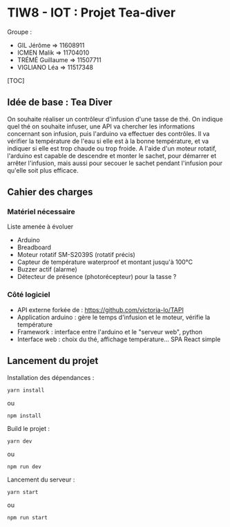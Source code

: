 # TIW8 - IOT : Projet Tea-diver

Groupe :
- GIL Jérôme => 11608911
- ICMEN Malik => 11704010
- TRÉMÉ Guillaume => 11507711
- VIGLIANO Léa => 11517348

[TOC]

## Idée de base : Tea Diver

On souhaite réaliser un contrôleur d'infusion d'une tasse de thé. On indique quel thé on souhaite infuser, une API va 
chercher les informations concernant son infusion, puis l'arduino va effectuer des contrôles. Il va vérifier la
température de l'eau si elle est à la bonne température, et va indiquer si elle est trop chaude ou trop froide.
A l'aide d'un moteur rotatif, l'arduino est capable de descendre et monter le sachet, pour démarrer et arrêter
l'infusion, mais aussi pour secouer le sachet pendant l'infusion pour qu'elle soit plus efficace.

## Cahier des charges

### Matériel nécessaire

Liste amenée à évoluer

- Arduino
- Breadboard
- Moteur rotatif SM-S2039S (rotatif précis)
- Capteur de température waterproof et montant jusqu'à 100°C
- Buzzer actif (alarme)
- Détecteur de présence (photorécepteur) pour la tasse ?

### Côté logiciel

- API externe forkée de : https://github.com/victoria-lo/TAPI
- Application arduino : gère le temps d'infusion et le moteur, vérifie la température
- Framework : interface entre l'arduino et le "serveur web", python
- Interface web : choix du thé, affichage température... SPA React simple

## Lancement du projet

Installation des dépendances :
```
yarn install
```

ou

```
npm install
```

Build le projet :
```
yarn dev
```

ou

```
npm run dev
```

Lancement du serveur :
```
yarn start
```

ou

```
npm run start
```